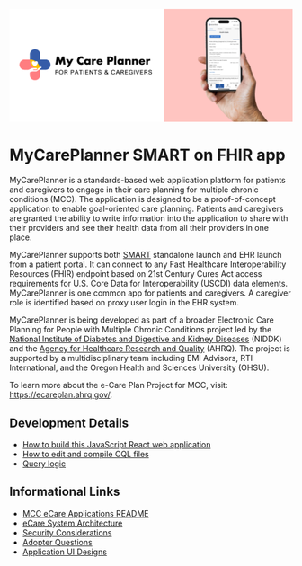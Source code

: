 ![alt text](https://github.com/chronic-care/mcc-project/blob/main/documentation/myCarePlanner.png?raw=true)


# MyCarePlanner SMART on FHIR app
MyCarePlanner is a standards-based web application platform for patients and caregivers to engage in their care planning for multiple chronic conditions (MCC). The application is designed to be a proof-of-concept application to enable goal-oriented care planning. Patients and caregivers are granted the ability to write information into the application to share with their providers and see their health data from all their providers in one place.

MyCarePlanner supports both [SMART](https://smarthealthit.org/) standalone launch and EHR launch from a patient portal. It can connect to any Fast Healthcare Interoperability Resources (FHIR) endpoint based on 21st Century Cures Act access requirements for U.S. Core Data for Interoperability (USCDI) data elements. MyCarePlanner is one common app for patients and caregivers. A caregiver role is identified based on proxy user login in the EHR system.

MyCarePlanner is being developed as part of a broader Electronic Care Planning for People with Multiple Chronic Conditions project led by the [National Institute of Diabetes and Digestive and Kidney Diseases](https://www.niddk.nih.gov) (NIDDK) and the [Agency for Healthcare Research and Quality](https://cmext.ahrq.gov/confluence/display/EC/Multiple+Chronic+Conditions+%28MCC%29+e-Care+Plan+Project+Collaborative+Site) (AHRQ). The project is supported by a multidisciplinary team including EMI Advisors, RTI International, and the Oregon Health and Sciences University (OHSU).

To learn more about the e-Care Plan Project for MCC, visit: https://ecareplan.ahrq.gov/.

## Development Details

* [How to build this JavaScript React web application](documentation/developer-build.md)
* [How to edit and compile CQL files](documentation/developer-cql.md)
* [Query logic](documentation/query-logic.md)

## Informational Links
- [MCC eCare Applications README](https://github.com/chronic-care/mcc-project/blob/bf39d326e9c5c8a739e09fe6de9a1db166709245/README.md)
- [eCare System Architecture](https://github.com/chronic-care/mcc-project/blob/bf39d326e9c5c8a739e09fe6de9a1db166709245/documentation/ecare-architecture.md)
- [Security Considerations](https://github.com/chronic-care/mcc-project/blob/bf39d326e9c5c8a739e09fe6de9a1db166709245/documentation/security-considerations.md)
- [Adopter Questions](https://github.com/chronic-care/mcc-project/blob/bf39d326e9c5c8a739e09fe6de9a1db166709245/documentation/adopter-questions.md)
- [Application UI Designs](https://github.com/chronic-care/mcc-project/tree/bf39d326e9c5c8a739e09fe6de9a1db166709245/ui-designs)
